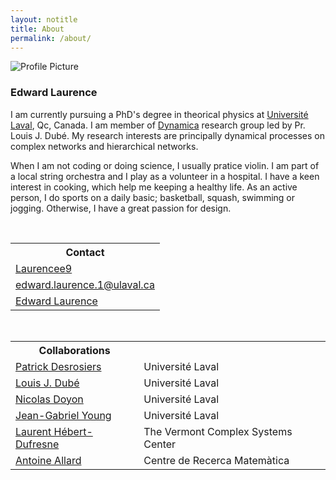 ```yaml
---
layout: notitle
title: About
permalink: /about/
---
```


<img src="{{ site.baseurl }}/assets/profile-picture.jpg" title="Profile Picture" class="profile">

### Edward Laurence

I am currently pursuing a PhD's degree in theorical physics at [Université Laval][ulaval], Qc, Canada. I am member of [Dynamica][dynamica] research group led by Pr. Louis J. Dubé. My research interests are principally dynamical processes on complex networks and hierarchical networks.


When I am not coding or doing science, I usually pratice violin. I am part of a local string orchestra and I play as a volunteer in a hospital. I have a keen interest in cooking, which help me keeping a healthy life. As an active person, I do sports on a daily basic; basketball, squash, swimming or jogging. Otherwise, I have a great passion for design.


[ulaval]: https://www.ulaval.ca
[dynamica]: http://www.dynamica.phy.ulaval.ca
<br>
<table cellspacing="0" cellpadding="0" class="table-about">
  <tr>
    <th>Contact</th>
  </tr>
  <tr>
    <td><a href="https://github.com/laurencee9"> <i class="fa fa-github"></i>Laurencee9</a></td>
   </tr>
  <tr class="even">
    <td><a href="mailto:edward.laurence.1@ulaval.ca"><i class="fa fa-envelope"></i>edward.laurence.1@ulaval.ca</a></td>
  </tr>
  <tr>
    <td><a href="
        https://scholar.google.ca/citations?user=6KFCHQoAAAAJ&amp;hl=en"><i class="fa fa-graduation-cap"></i>Edward Laurence</a></td>
  </tr>
</table>
<br>
<table cellspacing="0" cellpadding="0" class="table-about table-collabs">
  <tr>
    <th>Collaborations</th><th></th>
  </tr>
  <tr>
    <td><a href="http://patrickdesrosier4.wixsite.com/patrickdesrosiers">Patrick Desrosiers</a></td><td>Université Laval</td>
  </tr>
   <tr>
    <td><a href="http://www.dynamica.phy.ulaval.ca">Louis J. Dubé</a></td><td>Université Laval</td>
  </tr>
   <tr>
    <td><a href="https://www.mat.ulaval.ca/departement-et-professeurs/direction-personnel-et-etudiants/professeurs/fiche-de-professeur/show/doyon-nicolas/">Nicolas Doyon</a></td><td>Université Laval</td>
  </tr>
   <tr>
    <td><a href="http://www.jgyoung.ca">Jean-Gabriel Young</a></td><td>Université Laval</td>
  </tr>
   <tr>
    <td><a href="http://laurenthebertdufresne.github.io">Laurent Hébert-Dufresne</a></td><td>The Vermont Complex Systems Center</td>
  </tr>
  <tr>
    <td><a href="http://antoineallard.github.io">Antoine Allard</a></td><td>Centre de Recerca Matemàtica</td>
  </tr>
</table>

